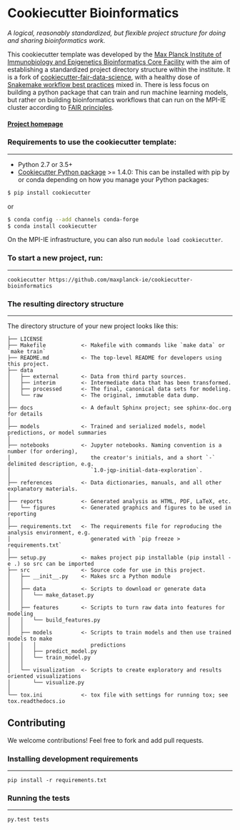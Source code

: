 # Cookiecutter Bioinformatics

_A logical, reasonably standardized, but flexible project structure for doing and sharing bioinformatics work._

This cookiecutter template was developed by the [Max Planck Institute of Immunobiology and Epigenetics Bioinformatics Core Facility](https://www.ie-freiburg.mpg.de/bioinformatics) with the aim of establishing a standardized project directory structure within the institute. It is a fork of [cookiecutter-fair-data-science](https://github.com/FAIR4HEP/cookiecutter-fair-data-science), with a healthy dose of [Snakemake workflow best practices](https://snakemake.readthedocs.io/en/stable/snakefiles/deployment.html#distribution-and-reproducibility) mixed in. There is less focus on building a python package that can train and run machine learning models, but rather on building bioinformatics workflows that can run on the MPI-IE cluster according to [FAIR principles](https://www.go-fair.org/fair-principles/). 

#### [Project homepage](http://drivendata.github.io/cookiecutter-data-science/)


### Requirements to use the cookiecutter template:
-----------
 - Python 2.7 or 3.5+
 - [Cookiecutter Python package](http://cookiecutter.readthedocs.org/en/latest/installation.html) >= 1.4.0: This can be installed with pip by or conda depending on how you manage your Python packages:

``` bash
$ pip install cookiecutter
```

or

``` bash
$ conda config --add channels conda-forge
$ conda install cookiecutter
```

On the MPI-IE infrastructure, you can also run `module load cookiecutter`. 

### To start a new project, run:
------------

    cookiecutter https://github.com/maxplanck-ie/cookiecutter-bioinformatics


### The resulting directory structure
------------

The directory structure of your new project looks like this: 

```
├── LICENSE
├── Makefile           <- Makefile with commands like `make data` or `make train`
├── README.md          <- The top-level README for developers using this project.
├── data
│   ├── external       <- Data from third party sources.
│   ├── interim        <- Intermediate data that has been transformed.
│   ├── processed      <- The final, canonical data sets for modeling.
│   └── raw            <- The original, immutable data dump.
│
├── docs               <- A default Sphinx project; see sphinx-doc.org for details
│
├── models             <- Trained and serialized models, model predictions, or model summaries
│
├── notebooks          <- Jupyter notebooks. Naming convention is a number (for ordering),
│                         the creator's initials, and a short `-` delimited description, e.g.
│                         `1.0-jqp-initial-data-exploration`.
│
├── references         <- Data dictionaries, manuals, and all other explanatory materials.
│
├── reports            <- Generated analysis as HTML, PDF, LaTeX, etc.
│   └── figures        <- Generated graphics and figures to be used in reporting
│
├── requirements.txt   <- The requirements file for reproducing the analysis environment, e.g.
│                         generated with `pip freeze > requirements.txt`
│
├── setup.py           <- makes project pip installable (pip install -e .) so src can be imported
├── src                <- Source code for use in this project.
│   ├── __init__.py    <- Makes src a Python module
│   │
│   ├── data           <- Scripts to download or generate data
│   │   └── make_dataset.py
│   │
│   ├── features       <- Scripts to turn raw data into features for modeling
│   │   └── build_features.py
│   │
│   ├── models         <- Scripts to train models and then use trained models to make
│   │   │                 predictions
│   │   ├── predict_model.py
│   │   └── train_model.py
│   │
│   └── visualization  <- Scripts to create exploratory and results oriented visualizations
│       └── visualize.py
│
└── tox.ini            <- tox file with settings for running tox; see tox.readthedocs.io
```

## Contributing

We welcome contributions! Feel free to fork and add pull requests. 

### Installing development requirements
------------

    pip install -r requirements.txt

### Running the tests
------------

    py.test tests

